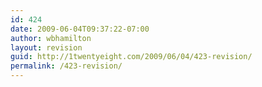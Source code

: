 ```yaml
---
id: 424
date: 2009-06-04T09:37:22-07:00
author: wbhamilton
layout: revision
guid: http://1twentyeight.com/2009/06/04/423-revision/
permalink: /423-revision/
---
```

 